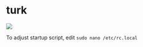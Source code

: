 # turk

![](https://instagram.fsyd5-1.fna.fbcdn.net/t51.2885-15/s640x640/sh0.08/e35/18444781_1654133251560790_2589529382980681728_n.jpg)


To adjust startup script, edit `sudo nano /etc/rc.local`
